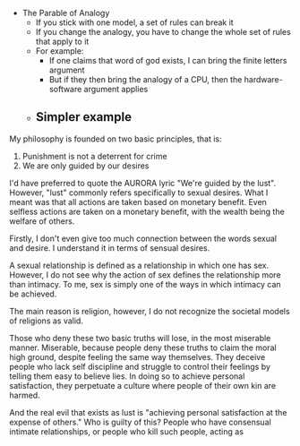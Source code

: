 - The Parable of Analogy
	- If you stick with one model, a set of rules can break it
	- If you change the analogy, you have to change the whole set of rules that apply to it
	- For example:
		- If one claims that word of god exists, I can bring the finite letters argument
		- But if they then bring the analogy of a CPU, then the hardware-software argument applies
	- Simpler example
		- 



My philosophy is founded on two basic principles, that is:
1. Punishment is not a deterrent for crime
2. We are only guided by our desires

I'd have preferred to quote the AURORA lyric "We're guided by the lust".
However, "lust" commonly refers specifically to sexual desires.
What I meant was that all actions are taken based on monetary benefit.
Even selfless actions are taken on a monetary benefit, with the wealth being the welfare of others.

Firstly, I don't even give too much connection between the words sexual and desire.
I understand it in terms of sensual desires.

A sexual relationship is defined as a relationship in which one has sex.
However, I do not see why the action of sex defines the relationship more than intimacy.
To me, sex is simply one of the ways in which intimacy can be achieved.

The main reason is religion, however, I do not recognize the societal models of religions as valid.

Those who deny these two basic truths will lose, in the most miserable manner.
Miserable, because people deny these truths to claim the moral high ground, despite feeling the same way themselves.
They deceive people who lack self discipline and struggle to control their feelings by telling them easy to believe lies.
In doing so to achieve personal satisfaction, they perpetuate a culture where people of their own kin are harmed.

And the real evil that exists as lust is "achieving personal satisfaction at the expense of others."
Who is guilty of this? People who have consensual intimate relationships, or people who kill such people, acting as 